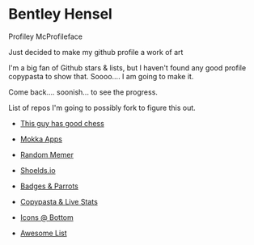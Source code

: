 # Bentley Hensel
Profiley McProfileface

Just decided to make my github profile a work of art

I'm a big fan of Github stars & lists, but I haven't found any good profile copypasta to show that. Soooo.... I am going to make it. 

Come back.... soonish... to see the progress.

List of repos I'm going to possibly fork to figure this out. 

- [This guy has good chess](https://github.com/timburgan)

- [Mokka Apps](https://github.com/mokkapps/mokkapps)

- [Random Memer](https://github.com/techytushar/random-memer)

- [Shoelds.io](https://shields.io/)

- [Badges & Parrots](https://github.com/ashleymavericks/ashleymavericks)

- [Copypasta & Live Stats](https://github.com/cxyfreedom/cxyfreedom)

- [Icons @ Bottom](https://github.com/andyruwruw/andyruwruw)

- [Awesome List](https://github.com/abhisheknaiidu/awesome-github-profile-readme#game-mode-)
